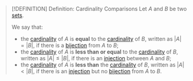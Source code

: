 >[!DEFINITION] Definition: Cardinality Comparisons
>Let $A$ and $B$ be two [sets](../Set.md).
>
>We say that:
>- the [cardinality](Cardinality.md) of $A$ is **equal** to the [cardinality](Cardinality.md) of $B$, written as $|A| = |B|$, if there is a [bijection](../../Analysis/Functions/Types%20of%20Functions/Injection,%20Surjection,%20Bijection.md) from $A$ to $B$;
>- the [cardinality](Cardinality.md) of $A$ is **less than or equal** to the [cardinality](Cardinality.md) of $B$, written as $|A| \le |B|$, if there is an [injection](../../Analysis/Functions/Types%20of%20Functions/Injection,%20Surjection,%20Bijection.md) between $A$ and $B$;
>- the [cardinality](Cardinality.md) of $A$ is **less than** the [cardinality](Cardinality.md) of $B$, written as $|A| \lt |B|$, if there is an [injection](../../Analysis/Functions/Types%20of%20Functions/Injection,%20Surjection,%20Bijection.md) but no [bijection](../../Analysis/Functions/Types%20of%20Functions/Injection,%20Surjection,%20Bijection.md) from $A$ to $B$.
